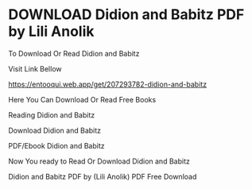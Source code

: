 # DOWNLOAD Didion and Babitz PDF by Lili Anolik

To Download Or Read Didion and Babitz

Visit Link Bellow

https://entooqui.web.app/get/207293782-didion-and-babitz

Here You Can Download Or Read Free Books

Reading Didion and Babitz

Download Didion and Babitz

PDF/Ebook Didion and Babitz

Now You ready to Read Or Download Didion and Babitz

Didion and Babitz PDF by (Lili Anolik) PDF Free Download
